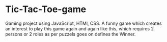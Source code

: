# Tic-Tac-Toe-game
Gaming project using JavaScript, HTMl, CSS. A funny game which creates an interest to play this game again and again like this, which requires 2 persons or 2 roles as per puzzels goes on defines the Winner.
